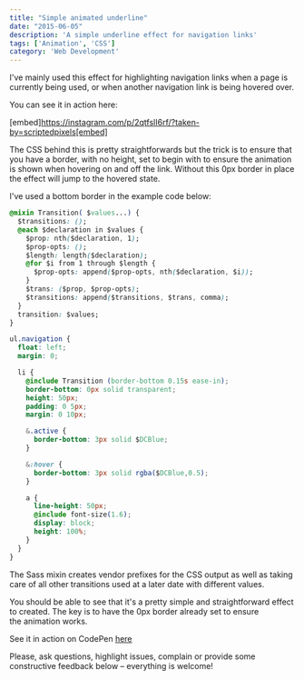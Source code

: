 ```yaml
---
title: "Simple animated underline"
date: "2015-06-05"
description: 'A simple underline effect for navigation links'
tags: ['Animation', 'CSS']
category: 'Web Development'
---
```


<p class="introduction">I've mainly used this effect for highlighting navigation links when a page is currently being used, or when another navigation link is being hovered over.</p>


You can see it in action here:

[embed]https://instagram.com/p/2qtfslI6rf/?taken-by=scriptedpixels[embed]

The CSS behind this is pretty straightforwards but the trick is to ensure that you have a border, with no height, set to begin with to ensure the animation is shown when hovering on and off the link. Without this 0px border in place the effect will jump to the hovered state.

I've used a bottom border in the example code below:

```css
@mixin Transition( $values...) {
  $transitions: ();
  @each $declaration in $values {
    $prop: nth($declaration, 1);
    $prop-opts: ();
    $length: length($declaration);
    @for $i from 1 through $length {
      $prop-opts: append($prop-opts, nth($declaration, $i));
    }
    $trans: ($prop, $prop-opts);
    $transitions: append($transitions, $trans, comma);
  }
  transition: $values;
}

ul.navigation {
  float: left;
  margin: 0;

  li {
    @include Transition (border-bottom 0.15s ease-in);
    border-bottom: 0px solid transparent;
    height: 50px;
    padding: 0 5px;
    margin: 0 10px;

    &.active {
      border-bottom: 3px solid $DCBlue;
    }

    &:hover {
      border-bottom: 3px solid rgba($DCBlue,0.5);
    }

    a {
      line-height: 50px;
      @include font-size(1.6);
      display: block;
      height: 100%;
    }
  }
}
```

The Sass mixin creates vendor prefixes for the CSS output as well as taking care of all other transitions used at a later date with different values.

You should be able to see that it's a pretty simple and straightforward effect to created. The key is to have the 0px border already set to ensure the animation works.

See it in action on CodePen [here](https://codepen.io/kambanwait/pen/mJmyBe/)

Please, ask questions, highlight issues, complain or provide some constructive feedback below – everything is welcome!
